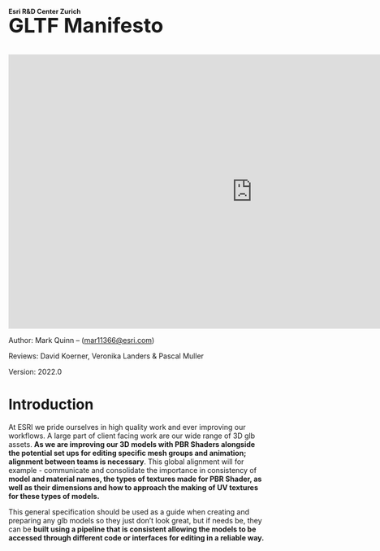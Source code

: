
<h1 style="font-size: 0.8rem; margin-bottom: -0.3rem;">Esri R&D Center Zurich</h1>
<h2 style="font-size: 2.5rem; margin-top: 0;">GLTF Manifesto</h2>

<iframe width="960" height="540"
        src="https://www.youtube.com/embed/Dbm3RkTO4e4"
        title="YouTube video player" frameborder="0"
        allow="accelerometer; autoplay; clipboard-write; encrypted-media; gyroscope; picture-in-picture"
        allowfullscreen>
</iframe>


Author: Mark Quinn – (mar11366@esri.com)

Reviews: David Koerner, Veronika Landers & Pascal Muller

Version: 2022.0

# Introduction

At ESRI we pride ourselves in high quality work and ever improving our
workflows. A large part of client facing work are our wide range of 3D
glb assets. **As we are improving our 3D models with PBR Shaders
alongside the potential set ups for editing specific mesh groups and
animation; alignment between teams is necessary**. This global alignment
will for example - communicate and consolidate the importance in
consistency of **model and material names, the types of textures made
for PBR Shader, as well as their dimensions and how to approach the
making of UV textures for these types of models.**

This general specification should be used as a guide when creating and
preparing any glb models so they just don’t look great, but if needs be,
they can be **built using a pipeline that is consistent allowing the
models to be accessed through different code or interfaces for editing
in a reliable way.**
